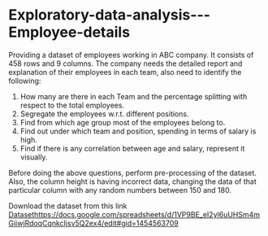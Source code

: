 # Exploratory-data-analysis---Employee-details 

Providing a dataset of employees working in ABC company. It consists of 458 rows and 9 columns. The company needs the detailed report and explanation of their employees in each team, also need to identify the following:

1. How many are there in each Team and the percentage splitting with respect to the total employees.
2. Segregate the employees w.r.t. different positions.
3. Find from which age group most of the employees belong to.
4. Find out under which team and position, spending in terms of salary is high.
5. Find if there is any correlation between age and salary, represent it visually.

Before doing the above questions, perform pre-processing of the dataset. Also, the column height is having incorrect data, changing the data of that particular column with any random numbers between 150 and 180.

Download the dataset from this link [Dataset](https://docs.google.com/spreadsheets/d/1VP9BE_eI2yl6uUHSm4mGiiwjRdoqCqnkcIjsv5Q2ex4/edit#gid=1454563709)https://docs.google.com/spreadsheets/d/1VP9BE_eI2yl6uUHSm4mGiiwjRdoqCqnkcIjsv5Q2ex4/edit#gid=1454563709
